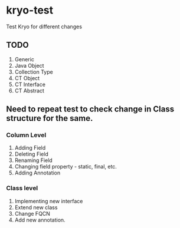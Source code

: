 # kryo-test
Test Kryo for different changes


## TODO
1. Generic
4. Java Object
5. Collection Type
6. CT Object
7. CT Interface
8. CT Abstract

## Need to repeat test to check change in Class structure for the same.

### Column Level
1. Adding Field
2. Deleting Field
3. Renaming Field
4. Changing field property - static, final, etc.
5. Adding Annotation

### Class level
1. Implementing new interface
2. Extend new class
3. Change FQCN
4. Add new annotation.
